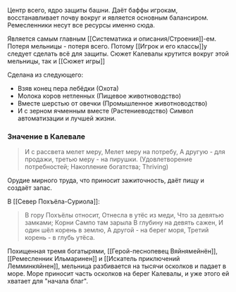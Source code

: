 Центр всего, ядро защиты башни. Даёт баффы игрокам, восстанавливает почву вокруг и является основным балансиром.
Ремесленники несут все ресурсы именно сюда.

Является самым главным [[Систематика и описания/Строения]]-ем. Потеря мельницы - потеря всего. Потому [[Игрок и его классы]]у следует сделать всё для защиты.
Сюжет Калевалы крутится вокруг этой мельницы, так и [[Сюжет игры]]

Сделана из следующего:
- Взяв конец пера лебёдки (Охота)
- Молока коров нетленных (Пищевое животноводство)
- Вместе шерстью от овечки (Промышленное животноводство)
- И с зерном ячменным вместе (Растениеводство)
Символ автоматизации и лучшей жизни.
### Значение в Калевале
> И с рассвета мелет меру, Мелет меру на потребу, А другую - для продажи, третью меру - на пирушки.
> (Удовлетворение потребностей; Накопление богатства; Thriving)

Орудие мирного труда, что приносит зажиточность, даёт пищу и создаёт запас.

В [[Север Похъёла-Суриола]]:
> В гору Похъёлы относит,
> Отнесла в утёс из меди,
> Что за девятью замками;
> Корни Сампо там зарыла
> В глубину на девять сажен,
> И один шёл корень в землю,
> А другой - на берег моря,
> Третий корень - в глубь утёса.

Похищенная тремя богатырями, [[Герой-песнопевец Вяйнямейнён]], [[Ремесленник Ильмаринен]] и [[Искатель приключений Лемминкяйнен]], мельница разбивается на тысячи осколков и падает в море. Море приносит часть осколков на берег Калевалы, и уже этого ей хватает для "начала благ".